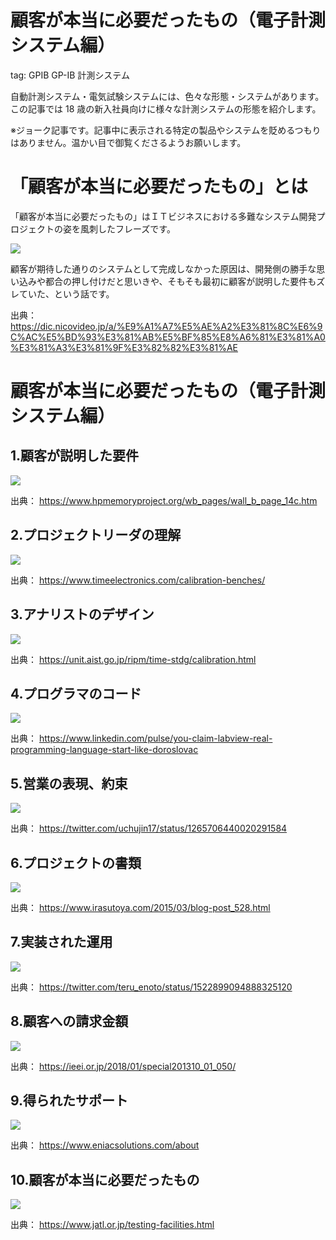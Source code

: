 # 顧客が本当に必要だったもの（電子計測システム編）
tag: GPIB GP-IB 計測システム

自動計測システム・電気試験システムには、色々な形態・システムがあります。この記事では 18 歳の新入社員向けに様々な計測システムの形態を紹介します。

※ジョーク記事です。記事中に表示される特定の製品やシステムを貶めるつもりはありません。温かい目で御覧くださるようお願いします。

# 「顧客が本当に必要だったもの」とは

「顧客が本当に必要だったもの」はＩＴビジネスにおける多難なシステム開発プロジェクトの姿を風刺したフレーズです。

![](013.png)

顧客が期待した通りのシステムとして完成しなかった原因は、開発側の勝手な思い込みや都合の押し付けだと思いきや、そもそも最初に顧客が説明した要件もズレていた、という話です。

出典：
https://dic.nicovideo.jp/a/%E9%A1%A7%E5%AE%A2%E3%81%8C%E6%9C%AC%E5%BD%93%E3%81%AB%E5%BF%85%E8%A6%81%E3%81%A0%E3%81%A3%E3%81%9F%E3%82%82%E3%81%AE

# 顧客が本当に必要だったもの（電子計測システム編）
## 1.顧客が説明した要件
![](113.png)

出典：
https://www.hpmemoryproject.org/wb_pages/wall_b_page_14c.htm

## 2.プロジェクトリーダの理解
![](123.png)

出典：
https://www.timeelectronics.com/calibration-benches/
## 3.アナリストのデザイン
![](calibrationphoto1.jpg)

出典：
https://unit.aist.go.jp/ripm/time-stdg/calibration.html
## 4.プログラマのコード
![](1536001724985.gif)

出典：
https://www.linkedin.com/pulse/you-claim-labview-real-programming-language-start-like-doroslovac

## 5.営業の表現、約束
![](EZCxBnPUEAAfFDh.png)

出典：
https://twitter.com/uchujin17/status/1265706440020291584
## 6.プロジェクトの書類
![](syorui_yamadumi.png)

出典：
https://www.irasutoya.com/2015/03/blog-post_528.html
## 7.実装された運用
![](FSJrf62VkAEOjsu.jpg)

出典：
https://twitter.com/teru_enoto/status/1522899094888325120
## 8.顧客への請求金額
![](special201310_01_050_01.png)

出典：
https://ieei.or.jp/2018/01/special201310_01_050/
## 9.得られたサポート
![](193.png)

出典：
https://www.eniacsolutions.com/about

## 10.顧客が本当に必要だったもの
![](PAC2-photo05-532x400.jpg)

出典：
https://www.jatl.or.jp/testing-facilities.html
